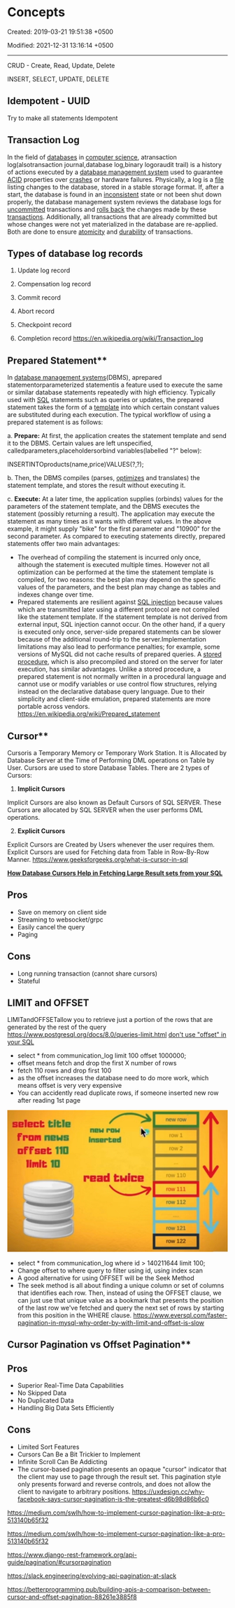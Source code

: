 # Concepts

Created: 2019-03-21 19:51:38 +0500

Modified: 2021-12-31 13:16:14 +0500

---

CRUD - Create, Read, Update, Delete

INSERT, SELECT, UPDATE, DELETE

## Idempotent - UUID

Try to make all statements Idempotent

## Transaction Log

In the field of [databases](https://en.wikipedia.org/wiki/Database) in [computer science](https://en.wikipedia.org/wiki/Computer_science), atransaction log(alsotransaction journal,database log,binary logoraudit trail) is a history of actions executed by a [database management system](https://en.wikipedia.org/wiki/Database_management_system) used to guarantee [ACID](https://en.wikipedia.org/wiki/ACID) properties over [crashes](https://en.wikipedia.org/wiki/Crash_(computing)) or hardware failures. Physically, a log is a [file](https://en.wikipedia.org/wiki/Computer_file) listing changes to the database, stored in a stable storage format.
If, after a start, the database is found in an [inconsistent](https://en.wikipedia.org/wiki/Consistency_(database_systems)) state or not been shut down properly, the database management system reviews the database logs for [uncommitted](https://en.wikipedia.org/wiki/Commit_(data_management)) transactions and [rolls back](https://en.wikipedia.org/wiki/Rollback_(data_management)) the changes made by these [transactions](https://en.wikipedia.org/wiki/Database_transaction). Additionally, all transactions that are already committed but whose changes were not yet materialized in the database are re-applied. Both are done to ensure [atomicity](https://en.wikipedia.org/wiki/Atomicity_(database_systems)) and [durability](https://en.wikipedia.org/wiki/Durability_(computer_science)) of transactions.

## Types of database log records

1. Update log record

2. Compensation log record

3. Commit record

4. Abort record

5. Checkpoint record

6. Completion record
<https://en.wikipedia.org/wiki/Transaction_log>

## Prepared Statement**

In [database management systems](https://en.wikipedia.org/wiki/Database_management_system)(DBMS), aprepared statementorparameterized statementis a feature used to execute the same or similar database statements repeatedly with high efficiency. Typically used with [SQL](https://en.wikipedia.org/wiki/SQL) statements such as queries or updates, the prepared statement takes the form of a [template](https://en.wikipedia.org/wiki/Template_processor) into which certain constant values are substituted during each execution.
The typical workflow of using a prepared statement is as follows:

a.  **Prepare:** At first, the application creates the statement template and send it to the DBMS. Certain values are left unspecified, calledparameters,placeholdersorbind variables(labelled "?" below):

INSERTINTOproducts(name,price)VALUES(?,?);

b.  Then, the DBMS compiles (parses, [optimizes](https://en.wikipedia.org/wiki/Query_optimization) and translates) the statement template, and stores the result without executing it.

c.  **Execute:** At a later time, the application supplies (orbinds) values for the parameters of the statement template, and the DBMS executes the statement (possibly returning a result). The application may execute the statement as many times as it wants with different values. In the above example, it might supply "bike" for the first parameter and "10900" for the second parameter.
As compared to executing statements directly, prepared statements offer two main advantages:

- The overhead of compiling the statement is incurred only once, although the statement is executed multiple times. However not all optimization can be performed at the time the statement template is compiled, for two reasons: the best plan may depend on the specific values of the parameters, and the best plan may change as tables and indexes change over time.
- Prepared statements are resilient against [SQL injection](https://en.wikipedia.org/wiki/SQL_injection) because values which are transmitted later using a different protocol are not compiled like the statement template. If the statement template is not derived from external input, SQL injection cannot occur.
On the other hand, if a query is executed only once, server-side prepared statements can be slower because of the additional round-trip to the server.Implementation limitations may also lead to performance penalties; for example, some versions of MySQL did not cache results of prepared queries. A [stored procedure](https://en.wikipedia.org/wiki/Stored_procedure), which is also precompiled and stored on the server for later execution, has similar advantages. Unlike a stored procedure, a prepared statement is not normally written in a procedural language and cannot use or modify variables or use control flow structures, relying instead on the declarative database query language. Due to their simplicity and client-side emulation, prepared statements are more portable across vendors.
<https://en.wikipedia.org/wiki/Prepared_statement>

## Cursor**

Cursoris a Temporary Memory or Temporary Work Station. It is Allocated by Database Server at the Time of Performing DML operations on Table by User. Cursors are used to store Database Tables.
There are 2 types of Cursors:

1. **Implicit Cursors**

Implicit Cursors are also known as Default Cursors of SQL SERVER. These Cursors are allocated by SQL SERVER when the user performs DML operations.

2. **Explicit Cursors**

Explicit Cursors are Created by Users whenever the user requires them. Explicit Cursors are used for Fetching data from Table in Row-By-Row Manner.
<https://www.geeksforgeeks.org/what-is-cursor-in-sql>

[**How Database Cursors Help in Fetching Large Result sets from your SQL**](https://www.youtube.com/watch?v=C1Y6P6vDFts)

## Pros

- Save on memory on client side
- Streaming to websocket/grpc
- Easily cancel the query
- Paging

## Cons

- Long running transaction (cannot share cursors)
- Stateful

## LIMIT and OFFSET

LIMITandOFFSETallow you to retrieve just a portion of the rows that are generated by the rest of the query
<https://www.postgresql.org/docs/8.0/queries-limit.html>
[don't use "offset" in your SQL](https://youtu.be/WDJRRNCGIRs)

- select * from communication_log limit 100 offset 1000000;
- offset means fetch and drop the first X number of rows
- fetch 110 rows and drop first 100
- as the offset increases the database need to do more work, which means offset is very very expensive
- You can accidently read duplicate rows, if someone inserted new row after reading 1st page

![image](media/Concepts-image1.jpeg)

- select * from communication_log where id > 140211644 limit 100;
- Change offset to where query to filter using id, using index scan
- A good alternative for using OFFSET will be the Seek Method
- The seek method is all about finding a unique column or set of columns that identifies each row. Then, instead of using the OFFSET clause, we can just use that unique value as a bookmark that presents the position of the last row we've fetched and query the next set of rows by starting from this position in the WHERE clause.
<https://www.eversql.com/faster-pagination-in-mysql-why-order-by-with-limit-and-offset-is-slow>

## Cursor Pagination vs Offset Pagination**

## Pros

- Superior Real-Time Data Capabilities
- No Skipped Data
- No Duplicated Data
- Handling Big Data Sets Efficiently

## Cons

- Limited Sort Features
- Cursors Can Be a Bit Trickier to Implement
- Infinite Scroll Can Be Addicting
- The cursor-based pagination presents an opaque "cursor" indicator that the client may use to page through the result set. This pagination style only presents forward and reverse controls, and does not allow the client to navigate to arbitrary positions.
<https://uxdesign.cc/why-facebook-says-cursor-pagination-is-the-greatest-d6b98d86b6c0>

<https://medium.com/swlh/how-to-implement-cursor-pagination-like-a-pro-513140b65f32>

<https://medium.com/swlh/how-to-implement-cursor-pagination-like-a-pro-513140b65f32>

<https://www.django-rest-framework.org/api-guide/pagination/#cursorpagination>

<https://slack.engineering/evolving-api-pagination-at-slack>

<https://betterprogramming.pub/building-apis-a-comparison-between-cursor-and-offset-pagination-88261e3885f8>

